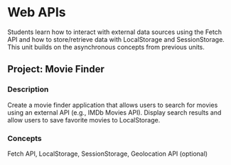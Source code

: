 # Web APIs

Students learn how to interact with external data sources using the Fetch API and how to store/retrieve data with LocalStorage and SessionStorage. This unit builds on the asynchronous concepts from previous units.

## Project: Movie Finder

### Description

Create a movie finder application that allows users to search for movies using an external API (e.g., IMDb Movies API). Display search results and allow users to save favorite movies to LocalStorage.

### Concepts

Fetch API, LocalStorage, SessionStorage, Geolocation API (optional) 